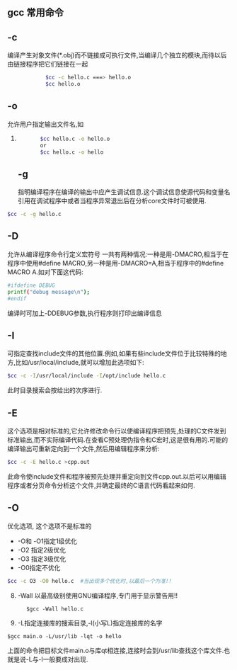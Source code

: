 ## gcc 常用命令

 ## -c     

编译产生对象文件(*.obj)而不链接成可执行文件,当编译几个独立的模块,而待以后由链接程序把它们链接在一起

 ```sh
             $cc -c hello.c ===> hello.o
             $cc hello.o
 ```
## -o    

 允许用户指定输出文件名,如

 1. ```sh
           $cc hello.c -o hello.o
           or
           $cc hello.c -o hello
    ```

    ## -g 

    指明编译程序在编译的输出中应产生调试信息.这个调试信息使源代码和变量名引用在调试程序中或者当程序异常退出后在分析core文件时可被使用.
```sh
$cc -c -g hello.c
```
## -D   

允许从编译程序命令行定义宏符号
一共有两种情况:一种是用-DMACRO,相当于在程序中使用#define MACRO,另一种是用-DMACRO=A,相当于程序中的#define MACRO A.如对下面这代码:

```sh
#ifdefine DEBUG
printf("debug message\n");
#endif
```
编译时可加上-DDEBUG参数,执行程序则打印出编译信息

## -I   

可指定查找include文件的其他位置.例如,如果有些include文件位于比较特殊的地方,比如/usr/local/include,就可以增加此选项如下:

```sh
$cc -c -I/usr/local/include -I/opt/include hello.c 
```
此时目录搜索会按给出的次序进行.

## -E 

  这个选项是相对标准的,它允许修改命令行以使编译程序把预先,处理的C文件发到标准输出,而不实际编译代码.在查看C预处理伪指令和C宏时,这是很有用的.可能的编译输出可重新定向到一个文件,然后用编辑程序来分析:

```sh
$cc -c -E hello.c >cpp.out       
```
此命令使include文件和程序被预先处理并重定向到文件cpp.out.以后可以用编辑程序或者分页命令分析这个文件,并确定最终的C语言代码看起来如何.

## -O 

  优化选项,     这个选项不是标准的

+ -O和 -O1指定1级优化
+ -O2 指定2级优化
+ -O3 指定3级优化
 + -O0指定不优化

```sh
$cc -c O3 -O0 hello.c  #当出现多个优化时,以最后一个为准!!
```
8. -Wall  以最高级别使用GNU编译程序,专门用于显示警告用!!
```
      $gcc -Wall hello.c
```
9. -L指定连接库的搜索目录,-l(小写L)指定连接库的名字

```
$gcc main.o -L/usr/lib -lqt -o hello
```
上面的命令把目标文件main.o与库qt相连接,连接时会到/usr/lib查找这个库文件.也就是说-L与-l一般要成对出现.